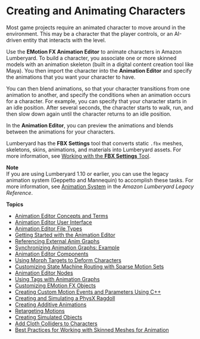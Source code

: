 # Creating and Animating Characters<a name="char-intro"></a>

Most game projects require an animated character to move around in the environment\. This may be a character that the player controls, or an AI\-driven entity that interacts with the level\.

Use the **EMotion FX Animation Editor** to animate characters in Amazon Lumberyard\. To build a character, you associate one or more skinned models with an animation skeleton \(built in a digital content creation tool like Maya\)\. You then import the character into the **Animation Editor** and specify the animations that you want your character to have\.

You can then blend animations, so that your character transitions from one animation to another, and specify the conditions when an animation occurs for a character\. For example, you can specify that your character starts in an idle position\. After several seconds, the character starts to walk, run, and then slow down again until the character returns to an idle position\.

In the **Animation Editor**, you can preview the animations and blends between the animations for your characters\. 

Lumberyard has the ****FBX Settings**** tool that converts static `.fbx` meshes, skeletons, skins, animations, and materials into Lumberyard assets\. For more information, see [Working with the **FBX Settings** Tool](char-fbx-importer.md)\.

**Note**  
If you are using Lumberyard 1\.10 or earlier, you can use the legacy animation system \(Geppetto and Mannequin\) to accomplish these tasks\. For more information, see [Animation System](https://docs.aws.amazon.com/lumberyard/latest/legacyreference/char-legacy-intro.html) in the *Amazon Lumberyard Legacy Reference*\.

**Topics**
+ [Animation Editor Concepts and Terms](char-animation-editor-concepts-and-terms.md)
+ [Animation Editor User Interface](animation-editor-user-interface.md)
+ [Animation Editor File Types](char-animation-editor-file-types.md)
+ [Getting Started with the Animation Editor](animation-editor-quick-start.md)
+ [Referencing External Anim Graphs](referencing-character-animation-editor-anim-graph.md)
+ [Synchronizing Animation Graphs: Example](char-animation-editor-sync-graph.md)
+ [Animation Editor Components](char-animation-editor-components.md)
+ [Using Morph Targets to Deform Characters](animation-editor-using-morph-targets-to-deform-characters.md)
+ [Customizing State Machine Routing with Sparse Motion Sets](animation-editor-customizing-state-machines-with-sparse-motion-sets.md)
+ [Animation Editor Nodes](animation-editor-node.md)
+ [Using Tags with Animation Graphs](animation-editor-using-tags.md)
+ [Customizing EMotion FX Objects](animation-editor-customizing-emotionfx-objects.md)
+ [Creating Custom Motion Events and Parameters Using C\+\+](char-animation-editor-custom-events-parameters.md)
+ [Creating and Simulating a PhysX Ragdoll](animation-editor-creating-and-simulating-physx-ragdoll.md)
+ [Creating Additive Animations](char-fbx-importer-motion-additive.md)
+ [Retargeting Motions](animation-editor-retargeting-animations.md)
+ [Creating Simulated Objects](animation-editor-creating-simulated-objects.md)
+ [Add Cloth Colliders to Characters](char_animation_add_cloth_colliders.md)
+ [Best Practices for Working with Skinned Meshes for Animation](best-practices-for-working-with-meshes-for-animations.md)